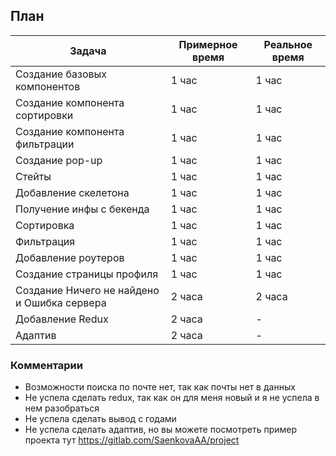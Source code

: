 ## План

| Задача | Примерное время | Реальное время
| ------ | ------ |  ------ |
| Создание базовых компонентов | 1 час |  1 час |
| Создание компонента сортировки | 1 час |  1 час |
| Создание компонента фильтрации | 1 час |  1 час |
| Создание pop-up | 1 час |  1 час |
| Стейты | 1 час |  1 час |
| Добавление скелетона | 1 час |  1 час |
| Получение инфы с бекенда | 1 час |  1 час |
| Сортировка | 1 час |  1 час |
| Фильтрация | 1 час |  1 час |
| Добавление роутеров | 1 час |  1 час |
| Создание страницы профиля | 1 час |  1 час |
| Создание Ничего не найдено и Ошибка сервера | 2 часа | 2 часа |
| Добавление Redux | 2 часа | - |
| Адаптив | 2 часа | - |
### Комментарии

- Возможности поиска по почте нет, так как почты нет в данных
- Не успела сделать redux, так как он для меня новый и я не успела в нем разобраться
- Не успела сделать вывод с годами
- Не успела сделать адаптив, но вы можете посмотреть пример проекта тут https://gitlab.com/SaenkovaAA/project